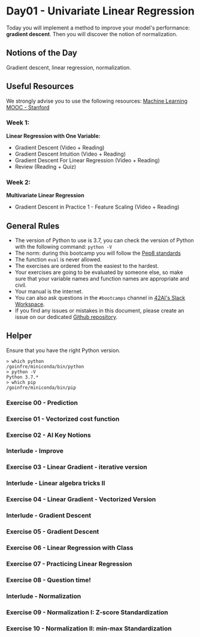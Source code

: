 # Day01 - Univariate Linear Regression

Today you will implement a method to improve your model's performance: **gradient descent**. Then you will discover the notion of normalization.

## Notions of the Day
Gradient descent, linear regression, normalization. 

## Useful Resources  
  
We strongly advise you to use the following resources:
[Machine Learning MOOC - Stanford](https://www.coursera.org/learn/machine-learning/home/week/1)  

### Week 1: 

**Linear Regression with One Variable:**  

* Gradient Descent (Video + Reading)
* Gradient Descent Intuition (Video + Reading)
* Gradient Descent For Linear Regression (Video + Reading)
* Review (Reading + Quiz)

### Week 2:
**Multivariate Linear Regression**
- Gradient Descent in Practice 1 - Feature Scaling (Video + Reading)  
  
## General Rules

* The version of Python to use is 3.7, you can check the version of Python with the following command: `python -V`
* The norm: during this bootcamp you will follow the [Pep8 standards](https://www.python.org/dev/peps/pep-0008/)
* The function `eval` is never allowed.
* The exercises are ordered from the easiest to the hardest.
* Your exercises are going to be evaluated by someone else, so make sure that your variable names and function names are appropriate and civil. 
* Your manual is the internet.
* You can also ask questions in the `#bootcamps` channel in [42AI's Slack Workspace](https://42-ai.slack.com).
* If you find any issues or mistakes in this document, please create an issue on our dedicated [Github repository](https://github.com/42-AI/bootcamp_machine-learning/issues).

## Helper

Ensure that you have the right Python version.

```
> which python
/goinfre/miniconda/bin/python
> python -V
Python 3.7.*
> which pip
/goinfre/miniconda/bin/pip
```

### Exercise 00 - Prediction

### Exercise 01 - Vectorized cost function

### Exercise 02 - AI Key Notions

### Interlude - Improve

### Exercise 03 - Linear Gradient - iterative version

### Interlude - Linear algebra tricks II

### Exercise 04 - Linear Gradient - Vectorized Version

### Interlude - Gradient Descent

### Exercise 05 - Gradient Descent

### Exercise 06 - Linear Regression with Class

### Exercise 07 - Practicing Linear Regression

### Exercise 08 - Question time!

### Interlude - Normalization

### Exercise 09 - Normalization I: Z-score Standardization

### Exercise 10 - Normalization II: min-max Standardization

